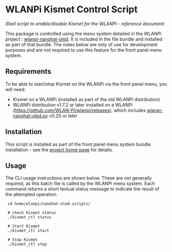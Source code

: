 # WLANPi Kismet Control Script
*Shell script to enable/disable Kismet for the WLANPi - reference document*

This package is controlled using the menu system detailed in the WLANPi project : [wlanpi-nanohat-oled](https://github.com/WLAN-Pi/wlanpi-nanohat-oled). It is included in the file bundle and installed as part of that bundle. The notes below are only of use for development purposes and are not required to use this feature for the front panel menu system.

## Requirements

To be able to start/stop Kismet on the WLANPi via the front panel menu, you will need:

 - Kismet on a WLANPi (installed as part of the std WLANPi distribution)
 - WLANPi distribution v1.7.2 or later installed on a WLANPi (https://github.com/WLAN-Pi/wlanpi/releases), which includes [wlanpi-nanohat-oled.py](https://github.com/WLAN-Pi/wlanpi-nanohat-oled) v0.20 or later

## Installation

This script is installed as part of the front panel menu system bundle installation - see the [project home page](https://github.com/WLAN-Pi/wlanpi-nanohat-oled) for details. 

## Usage

The CLI usage instructions are shown below. These are not generally required, as this batch file is called by the WLANPi menu system. Each command returns a short textual status message to indicate the result of the attempted operation.

```
 cd home/wlanpi/nanohat-oled-scripts/
 
 # check Kismet status
 ./kismet_ctl status

 # Start Kismet
 ./kismet_ctl start

 # Stop Kismet
 ./kismet_ctl stop
```

